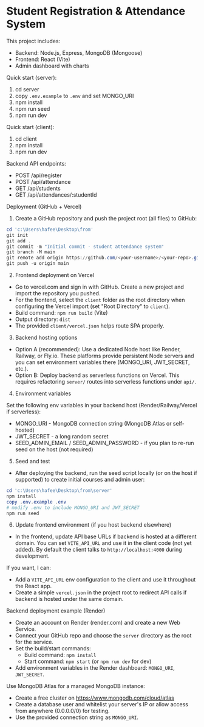 # Student Registration & Attendance System

This project includes:
- Backend: Node.js, Express, MongoDB (Mongoose)
- Frontend: React (Vite)
- Admin dashboard with charts

Quick start (server):
1. cd server
2. copy `.env.example` to `.env` and set MONGO_URI
3. npm install
4. npm run seed
5. npm run dev

Quick start (client):
1. cd client
2. npm install
3. npm run dev

Backend API endpoints:
- POST /api/register
- POST /api/attendance
- GET /api/students
- GET /api/attendances/:studentId

Deployment (GitHub + Vercel)

1. Create a GitHub repository and push the project root (all files) to GitHub:

```powershell
cd 'c:\Users\hafee\Desktop\from'
git init
git add .
git commit -m "Initial commit - student attendance system"
git branch -M main
git remote add origin https://github.com/<your-username>/<your-repo>.git
git push -u origin main
```

2. Frontend deployment on Vercel

- Go to vercel.com and sign in with GitHub. Create a new project and import the repository you pushed.
- For the frontend, select the `client` folder as the root directory when configuring the Vercel import (set "Root Directory" to `client`).
- Build command: `npm run build` (Vite)
- Output directory: `dist`
- The provided `client/vercel.json` helps route SPA properly.

3. Backend hosting options

- Option A (recommended): Use a dedicated Node host like Render, Railway, or Fly.io. These platforms provide persistent Node servers and you can set environment variables there (MONGO_URI, JWT_SECRET, etc.).
- Option B: Deploy backend as serverless functions on Vercel. This requires refactoring `server/` routes into serverless functions under `api/`.

4. Environment variables

Set the following env variables in your backend host (Render/Railway/Vercel if serverless):
- MONGO_URI - MongoDB connection string (MongoDB Atlas or self-hosted)
- JWT_SECRET - a long random secret
- SEED_ADMIN_EMAIL / SEED_ADMIN_PASSWORD - if you plan to re-run seed on the host (not required)

5. Seed and test

- After deploying the backend, run the seed script locally (or on the host if supported) to create initial courses and admin user:

```powershell
cd 'c:\Users\hafee\Desktop\from\server'
npm install
copy .env.example .env
# modify .env to include MONGO_URI and JWT_SECRET
npm run seed
```

6. Update frontend environment (if you host backend elsewhere)

- In the frontend, update API base URLs if backend is hosted at a different domain. You can set `VITE_API_URL` and use it in the client code (not yet added). By default the client talks to `http://localhost:4000` during development.

If you want, I can:
- Add a `VITE_API_URL` env configuration to the client and use it throughout the React app.
- Create a simple `vercel.json` in the project root to redirect API calls if backend is hosted under the same domain.

Backend deployment example (Render)

- Create an account on Render (render.com) and create a new Web Service.
- Connect your GitHub repo and choose the `server` directory as the root for the service.
- Set the build/start commands:
	- Build command: `npm install`
	- Start command: `npm start` (or `npm run dev` for dev)
- Add environment variables in the Render dashboard: `MONGO_URI`, `JWT_SECRET`.

Use MongoDB Atlas for a managed MongoDB instance:
- Create a free cluster on https://www.mongodb.com/cloud/atlas
- Create a database user and whitelist your server's IP or allow access from anywhere (0.0.0.0/0) for testing.
- Use the provided connection string as `MONGO_URI`.

